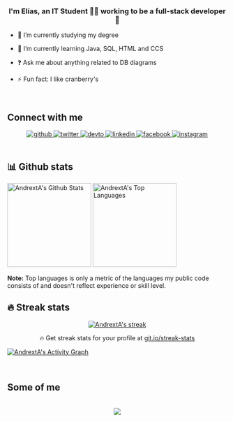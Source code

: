 ### <div align="center">I'm Elías, an IT Student 👨‍💻 working to be a full-stack developer 🚀</div>  
  

- 🔭 I’m currently studying my degree   
  

- 🌱 I’m currently learning Java, SQL, HTML and CCS  
  

- ❓ Ask me about anything related to DB diagrams  
  

- ⚡ Fun fact: I like cranberry's  
  

<br/>  




## Connect with me  
<div align="center">
<a href="#" target="_blank">
<img src=https://img.shields.io/badge/github-%2324292e.svg?&style=for-the-badge&logo=github&logoColor=white alt=github style="margin-bottom: 5px;" />
</a>
<a href="#" target="_blank">
<img src=https://img.shields.io/badge/twitter-%2300acee.svg?&style=for-the-badge&logo=twitter&logoColor=white alt=twitter style="margin-bottom: 5px;" />
</a>
<a href="#" target="_blank">
<img src=https://img.shields.io/badge/dev.to-%2308090A.svg?&style=for-the-badge&logo=dev.to&logoColor=white alt=devto style="margin-bottom: 5px;" />
</a>
<a href="#" target="_blank">
<img src=https://img.shields.io/badge/linkedin-%231E77B5.svg?&style=for-the-badge&logo=linkedin&logoColor=white alt=linkedin style="margin-bottom: 5px;" />
</a>
<a href="#" target="_blank">
<img src=https://img.shields.io/badge/facebook-%232E87FB.svg?&style=for-the-badge&logo=facebook&logoColor=white alt=facebook style="margin-bottom: 5px;" />
</a>
<a href="" target="_blank">
<img src=https://img.shields.io/badge/instagram-%23000000.svg?&style=for-the-badge&logo=instagram&logoColor=white alt=instagram style="margin-bottom: 5px;" />
</a>  
</div>  
  

<br/> 


## 📊 Github stats

<!-- https://github.com/anuraghazra/github-readme-stats -->
 
   <a href="https://github.com/anuraghazra/github-readme-stats"><img alt="AndrextA's Github Stats" src="https://denvercoder1-github-readme-stats.vercel.app/api/?username=AndrextA&show_icons=true&include_all_commits=false&count_private=true&theme=react&hide_border=true&bg_color=1F222E&title_color=F85D7F&icon_color=F8D866" height="192px"/></a>
  <a href="https://github.com/anuraghazra/github-readme-stats"><img alt="AndrextA's Top Languages" src="https://github-readme-stats.vercel.app/api/top-langs/?username=AndrextA&langs_count=8&layout=compact&theme=react&hide_border=true&bg_color=1F222E&title_color=F85D7F&icon_color=F8D866&hide=Jupyter%20Notebook" height="192px"/></a>
  
  <b>Note:</b> Top languages is only a metric of the languages my public code consists of and doesn't reflect experience or skill level. 




## 🔥 Streak stats

<!-- GitHub Readme Streak Stats - https://github.com/AndrextA/github-readme-streak-stats -->
<p align="center">
  <a href="https://github.com/AndrextA/github-readme-streak-stats">
    <img title="🔥 Get streak stats for your profile at git.io/streak-stats" alt="AndrextA's streak" src="https://streak-stats.demolab.com/?user=AndrextA&theme=monokai-metallian&hide_border=true"/>
  </a>
  <p align="center">🔥 Get streak stats for your profile at <a href="https://git.io/streak-stats">git.io/streak-stats</a></p>
</p>

<!-- https://github.com/anuraghazra/github-readme-stats -->
  

<!-- https://github.com/ashutosh00710/github-readme-activity-graph -->

<!-- https://github.com/ashutosh00710/github-readme-activity-graph -->

<a href="https://github.com/ashutosh00710/github-readme-activity-graph"><img alt="AndrextA's Activity Graph" src="https://denvercoder1-activity-graph.herokuapp.com/graph/?username=AndrextA&bg_color=1F222E&color=F8D866&line=F85D7F&point=FFFFFF&hide_border=true" /></a>

<br/>  


## Some of me 

<br/>  

<div align="center"><img src="https://spotify-github-profile.vercel.app/api/view?uid=andrextgaymer&cover_image=true&theme=default&show_offline=false" /></div>  

<br/>
